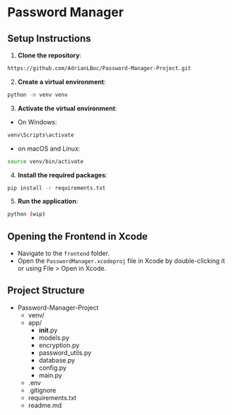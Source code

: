 # Password Manager

## Setup Instructions

1. **Clone the repository**:
```bash
https://github.com/AdrianLBoc/Password-Manager-Project.git
```
2. **Create a virtual environment**:
```bash
python -m venv venv
```
3. **Activate the virtual environment**:
- On Windows:
```bash
venv\Scripts\activate
```
- on macOS and Linux:
```bash
source venv/bin/activate
```
4. **Install the required packages**:
```bash
pip install -r requirements.txt
```
5. **Run the application**:
```bash
python (wip)
```

## Opening the Frontend in Xcode
- Navigate to the `frontend` folder.
- Open the `PasswordManager.xcodeproj` file in Xcode by double-clicking it or using File > Open in Xcode.

## Project Structure
- Password-Manager-Project
    - venv/
    - app/
        - __init__.py
        - models.py
        - encryption.py
        - password_utils.py
        - database.py
        - config.py
        - main.py
    - .env
    - .gitignore
    - requirements.txt
    - readme.md